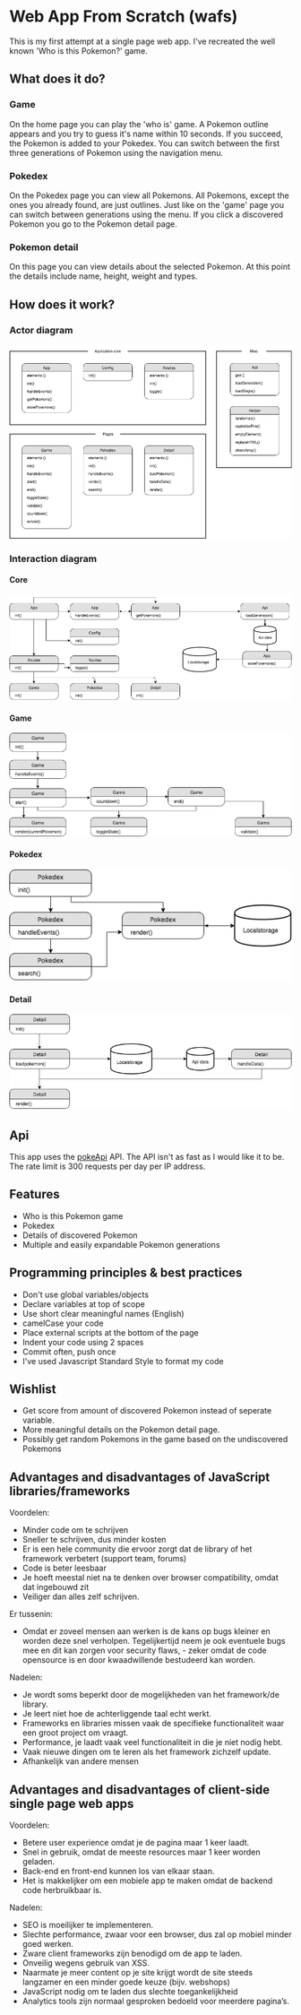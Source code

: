 # Web App From Scratch (wafs)
This is my first attempt at a single page web app. I've recreated the well known 'Who is this Pokemon?' game.

## What does it do?
### Game
On the home page you can play the 'who is' game. A Pokemon outline appears and you try to guess it's name within 10 seconds. If you succeed, the Pokemon is added to your Pokedex. You can switch between the first three generations of Pokemon using the navigation menu.

### Pokedex
On the Pokedex page you can view all Pokemons. All Pokemons, except the ones you already found, are just outlines. Just like on the 'game' page you can switch between generations using the menu. If you click a discovered Pokemon you go to the Pokemon detail page.

### Pokemon detail
On this page you can view details about the selected Pokemon. At this point the details include name, height, weight and types.

## How does it work?
### Actor diagram
![Actor Diagram](/github_images/actor-diagram.png)



### Interaction diagram
#### Core
![Actor Diagram](/github_images/interaction_1.png)



#### Game
![Actor Diagram](/github_images/interaction_2.png)



#### Pokedex
![Actor Diagram](/github_images/interaction_3.png)



#### Detail
![Actor Diagram](/github_images/interaction_4.png)



## Api
This app uses the [pokeApi](https://pokeapi.co/) API. The API isn't as fast as I would like it to be. The rate limit is 300 requests per day per IP address.

## Features
- Who is this Pokemon game
- Pokedex
- Details of discovered Pokemon
- Multiple and easily expandable Pokemon generations

## Programming principles & best practices
- Don't use global variables/objects
- Declare variables at top of scope
- Use short clear meaningful names (English)
- camelCase your code
- Place external scripts at the bottom of the page
- Indent your code using 2 spaces
- Commit often, push once
- I've used Javascript Standard Style to format my code

## Wishlist
- Get score from amount of discovered Pokemon instead of seperate variable.
- More meaningful details on the Pokemon detail page.
- Possibly get random Pokemons in the game based on the undiscovered Pokemons

## Advantages and disadvantages of JavaScript libraries/frameworks
Voordelen:
- Minder code om te schrijven
- Sneller te schrijven, dus minder kosten
- Er is een hele community die ervoor zorgt dat de library of het framework verbetert (support team, forums)
- Code is beter leesbaar 
- Je hoeft meestal niet na te denken over browser compatibility, omdat dat ingebouwd zit
- Veiliger dan alles zelf schrijven.

Er tussenin:
- Omdat er zoveel mensen aan werken is de kans op bugs kleiner en worden deze snel verholpen. Tegelijkertijd neem je ook eventuele bugs mee en dit kan zorgen voor security flaws, - zeker omdat de code opensource is en door kwaadwillende bestudeerd kan worden.

Nadelen:
- Je wordt soms beperkt door de mogelijkheden van het framework/de library.
- Je leert niet hoe de achterliggende taal echt werkt.
- Frameworks en libraries missen vaak de specifieke functionaliteit waar een groot project om vraagt.
- Performance, je laadt vaak veel functionaliteit in die je niet nodig hebt.
- Vaak nieuwe dingen om te leren als het framework zichzelf update.
- Afhankelijk van andere mensen


## Advantages and disadvantages of client-side single page web apps
Voordelen:
- Betere user experience omdat je de pagina maar 1 keer laadt.
- Snel in gebruik, omdat de meeste resources maar 1 keer worden geladen.
- Back-end en front-end kunnen los van elkaar staan.
- Het is makkelijker om een mobiele app te maken omdat de backend code herbruikbaar is.

Nadelen:
- SEO is moeilijker te implementeren.
- Slechte performance, zwaar voor een browser, dus zal op mobiel minder goed werken.
- Zware client frameworks zijn benodigd om de app te laden.
- Onveilig wegens gebruik van XSS.
- Naarmate je meer content op je site krijgt wordt de site steeds langzamer en een minder goede keuze (bijv. webshops)
- JavaScript nodig om te laden dus slechte toegankelijkheid
- Analytics tools zijn normaal gesproken bedoeld voor meerdere pagina’s.
